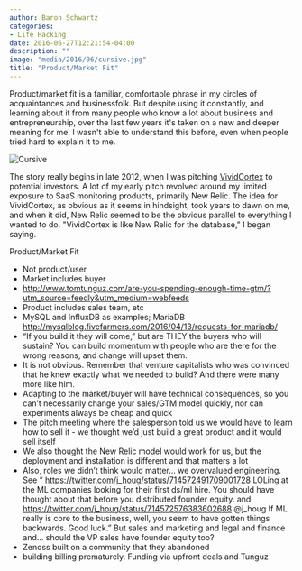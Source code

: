 ```yaml
---
author: Baron Schwartz
categories:
- Life Hacking
date: 2016-06-27T12:21:54-04:00
description: ""
image: "media/2016/06/cursive.jpg"
title: "Product/Market Fit"
---
```


Product/market fit is a familiar, comfortable phrase in my circles of acquaintances and businessfolk. But despite using it constantly, and learning about it from many people who know a lot about business and entrepreneurship, over the last few years it's taken on a new and deeper meaning for me. I wasn't able to understand this before, even when people tried hard to explain it to me.

![Cursive](/media/2016/06/cursive.jpg)

<!--more-->

The story really begins in late 2012, when I was pitching [VividCortex](https://www.vividcortex.com/) to potential investors. A lot of my early pitch revolved around my limited exposure to SaaS monitoring products, primarily New Relic. The idea for VividCortex, as obvious as it seems in hindsight, took years to dawn on me, and when it did, New Relic seemed to be the obvious parallel to everything I wanted to do. "VividCortex is like New Relic for the database," I began saying.

Product/Market Fit
* Not product/user
* Market includes buyer
* http://www.tomtunguz.com/are-you-spending-enough-time-gtm/?utm_source=feedly&utm_medium=webfeeds
* Product includes sales team, etc
* MySQL and InfluxDB as examples; MariaDB http://mysqlblog.fivefarmers.com/2016/04/13/requests-for-mariadb/ 
* “If you build it they will come,” but are THEY the buyers who will sustain? You can build momentum with people who are there for the wrong reasons, and change will upset them.
* It is not obvious. Remember that venture capitalists who was convinced that he knew exactly what we needed to build? And there were many more like him.
* Adapting to the market/buyer will have technical consequences, so you can’t necessarily change your sales/GTM model quickly, nor can experiments always be cheap and quick
* The pitch meeting where the salesperson told us we would have to learn how to sell it - we thought we’d just build a great product and it would sell itself
* We also thought the New Relic model would work for us, but the deployment and installation is different and that matters a lot
* Also, roles we didn’t think would matter… we overvalued engineering. See “ https://twitter.com/j_houg/status/714572491709001728 LOLing at the ML companies looking for their first ds/ml hire. You should have thought about that before you distributed founder equity. and https://twitter.com/j_houg/status/714572576383602688 @j_houg If ML really is core to the business, well, you seem to have gotten things backwards. Good luck.” But sales and marketing and legal and finance and… should the VP sales have founder equity too?
* Zenoss built on a community that they abandoned 
* building billing prematurely. Funding via upfront deals and Tunguz 
